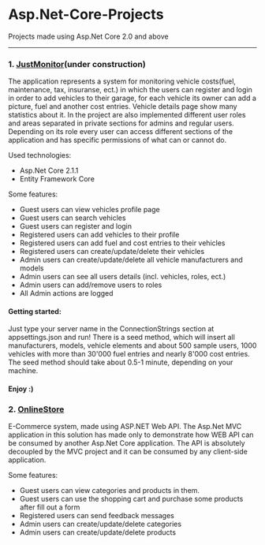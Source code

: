 # Asp.Net-Core-Projects
Projects made using Asp.Net Core 2.0 and above

------------
### 1. [JustMonitor](https://github.com/msotiroff/Asp.Net-Core-Projects/tree/master/VehicleCostsMonitor "JustMonitor")(under construction)
The application represents a system for monitoring vehicle costs(fuel, maintenance, tax, insuranse, ect.) in which the users can register and login in order to add vehicles to their garage, for each vehicle its owner can add a picture, fuel and another cost entries. Vehicle details page show many statistics about it. In the project are also implemented different user roles and areas separated in private sections for admins and regular users. Depending on its role every user can access different sections of the application and has specific permissions of what can or cannot do.


Used technologies:
- Asp.Net Core 2.1.1
- Entity Framework Core

Some features:
- Guest users can view vehicles profile page
- Guest users can search vehicles
- Guest users can register and login
- Registered users can add vehicles to their profile
- Registered users can add fuel and cost entries to their vehicles
- Registered users can create/update/delete their vehicles
- Admin users can create/update/delete all vehicle manufacturers and models
- Admin users can see all users details (incl. vehicles, roles, ect.)
- Admin users can add/remove users to roles
- All Admin actions are logged

#### Getting started:
Just type your server name in the ConnectionStrings section at appsettings.json and run! There is a seed method, which will insert all manufacturers, models, vehicle elements and about 500 sample users, 1000 vehicles with more than 30'000 fuel entries and nearly 8'000 cost entries. The seed method should take about 0.5-1 minute, depending on your machine.
#### Enjoy :)

### 2. [OnlineStore](https://github.com/msotiroff/Asp.Net-Core-Projects/tree/master/OnlineStore "OnlineStore")
E-Commerce system, made using ASP.NET Web API. The Asp.Net MVC application in this solution has made only to demonstrate how WEB API can be consumed by another Asp.Net Core application. The API is absolutely decoupled by the MVC project and it can be consumed by any client-side application.

Some features:
- Guest users can view categories and products in them.
- Guest users can use the shopping cart and purchase some products after fill out a form
- Registered users can send feedback messages
- Admin users can create/update/delete categories
- Admin users can create/update/delete products


